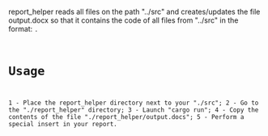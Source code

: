report_helper reads all files on the path "../src" and creates/updates the file output.docx so that it
contains the code of all files from "../src" in the format:
<file name>
<code from the file>.

# Usage

1 - Place the report_helper directory next to your "./src";
2 - Go to the "./report_helper" directory;
3 - Launch "cargo run";
4 - Copy the contents of the file "./report_helper/output.docs";
5 - Perform a special insert in your report.
